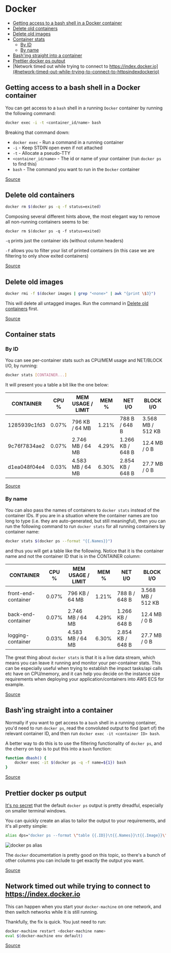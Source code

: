 # Docker

<!-- MarkdownTOC -->

- [Getting access to a bash shell in a Docker container](#getting-access-to-a-bash-shell-in-a-docker-container)
- [Delete old containers](#delete-old-containers)
- [Delete old images](#delete-old-images)
- [Container stats](#container-stats)
    - [By ID](#by-id)
    - [By name](#by-name)
- [Bash'ing straight into a container](#bashing-straight-into-a-container)
- [Prettier docker ps output](#prettier-docker-ps-output)
- [Network timed out while trying to connect to https://index.docker.io](#network-timed-out-while-trying-to-connect-to-httpsindexdockerio)

<!-- /MarkdownTOC -->

## Getting access to a bash shell in a Docker container

You can get access to a `bash` shell in a running `Docker` container by running the following command:

```bash
docker exec -i -t <container_id/name> bash
```

Breaking that command down:

* `docker exec` - Run a command in a running container
* `-i` - Keep STDIN open even if not attached
* `-t` - Allocate a pseudo-TTY
* `<container_id/name>` - The id or name of your container (run `docker ps` to find this)
* `bash` - The command you want to run in the `Docker` container

[Source](http://askubuntu.com/a/543057)

## Delete old containers

```bash
docker rm $(docker ps -q -f status=exited)
```

Composing several different hints above, the most elegant way to remove all non-running containers seems to be:

`docker rm $(docker ps -q -f status=exited)`

`-q` prints just the container ids (without column headers)

`-f` allows you to filter your list of printed containers (in this case we are filtering to only show exited containers)

[Source](http://stackoverflow.com/a/29474367/1238596)

## Delete old images

```bash
docker rmi -f $(docker images | grep "<none>" | awk "{print \$3}")
```

This will delete all untagged images. Run the command in [Delete old containers](#delete-old-containers) first.

[Source](https://forums.docker.com/t/command-to-remove-all-unused-images/20/5)

## Container stats

### By ID

You can see per-container stats such as CPU/MEM usage and NET/BLOCK I/O, by running:

```bash
docker stats [CONTAINER...]
```

It will present you a table a bit like the one below:

| CONTAINER | CPU % | MEM USAGE / LIMIT | MEM % | NET I/O | BLOCK I/O |
| --------- | ----- | ----------------- | ----- | ------- | --------- |
1285939c1fd3 | 0.07% | 796 KB / 64 MB | 1.21% | 788 B / 648 B | 3.568 MB / 512 KB
9c76f7834ae2 | 0.07% | 2.746 MB / 64 MB | 4.29% | 1.266 KB / 648 B | 12.4 MB / 0 B
d1ea048f04e4 | 0.03% | 4.583 MB / 64 MB | 6.30% |2.854 KB / 648 B | 27.7 MB / 0 B

[Source](https://docs.docker.com/engine/reference/commandline/stats/)

### By name

You can also pass the names of containers to `docker stats` instead of the container IDs. If you are in a situation where the container names are too long to type (i.e. they are auto-generated, but still meaningful), then you can run the following command to run `docker stats` for all running containers by container name:

```bash
docker stats $(docker ps --format "{{.Names}}")
```

and thus you will get a table like the following. Notice that it is the container name and not the container ID that is in the CONTAINER column:

| CONTAINER | CPU % | MEM USAGE / LIMIT | MEM % | NET I/O | BLOCK I/O |
| --------- | ----- | ----------------- | ----- | ------- | --------- |
front-end-container | 0.07% | 796 KB / 64 MB | 1.21% | 788 B / 648 B | 3.568 MB / 512 KB
back-end-container | 0.07% | 2.746 MB / 64 MB | 4.29% | 1.266 KB / 648 B | 12.4 MB / 0 B
logging-container | 0.03% | 4.583 MB / 64 MB | 6.30% |2.854 KB / 648 B | 27.7 MB / 0 B

The great thing about `docker stats` is that it is a live data stream, which means you can leave it running and monitor your per-container stats. This can be especially useful when trying to establish the impact tasks/api calls etc have on CPU/memory, and it can help you decide on the instance size requirements when deploying your application/containers into AWS ECS for example.

[Source](https://docs.docker.com/engine/reference/commandline/ps/#formatting)

## Bash'ing straight into a container

Normally if you want to get access to a `bash` shell in a running container, you'd need to run `docker ps`, read the convoluted output to find (part of) the relevant container ID, and then run `docker exec -it <container ID> bash`.

A better way to do this is to use the filtering functionality of `docker ps`, and the cherry on top is to put this into a `bash` function:

```bash
function dbash() {
    docker exec -it $(docker ps -q -f name=${1}) bash
}
```

[Source](https://docs.docker.com/engine/reference/commandline/ps/#/filtering)

## Prettier docker ps output

[It's no secret](https://github.com/docker/docker/issues/7477) that the default `docker ps` output is pretty dreadful, especially on smaller terminal windows.

You can quickly create an alias to tailor the output to your requirements, and it's all pretty simple:

```bash
alias dps="docker ps --format \"table {{.ID}}\t{{.Names}}\t{{.Image}}\""
```

![docker ps alias](https://cloud.githubusercontent.com/assets/6367914/18452085/8263f564-7931-11e6-8b91-0cb52733da8b.png)

The `docker` documentation is pretty good on this topic, so there's a bunch of other columns you can include to get exactly the output you want.

[Source](https://docs.docker.com/engine/reference/commandline/ps/#/formatting)

## Network timed out while trying to connect to https://index.docker.io

This can happen when you start your `docker-machine` on one network, and then switch networks while it is still running.

Thankfully, the fix is quick. You just need to run:

```bash
docker-machine restart <docker-machine name>
eval $(docker-machine env default)
```

[Source](http://stackoverflow.com/a/32023104/1238596)

